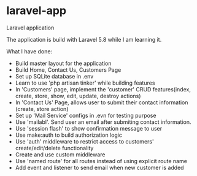 # laravel-app
Laravel application

The application is build with Laravel 5.8 while I am learning it.

What I have done:
- Build master layout for the application
- Build Home, Contact Us, Customers Page
- Set up SQLite database in .env
- Learn to use 'php artisan tinker' while building features
- In 'Customers' page, implement the 'customer' CRUD features(index, create, store, show, edit, update, destroy actions)
- In 'Contact Us' Page, allows user to submit their contact information (create, store action)
- Set up 'Mail Service' configs in .evn for testing purpose
- Use 'mailabl'. Send user an email after submiting contact information.
- Use 'session flash' to show confirmation message to user
- Use make:auth to build authorization logic
- Use 'auth' middleware to restrict access to customers' create/edit/delete functionality
- Create and use custom middleware
- Use 'named route' for all routes instead of using explicit route name
- Add event and listener to send email when new customer is added